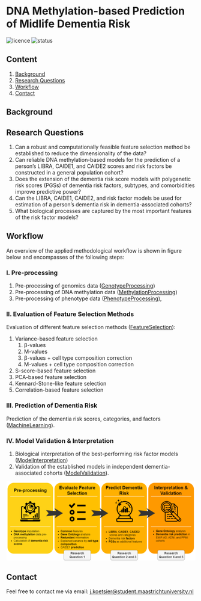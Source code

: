 # DNA Methylation-based Prediction of Midlife Dementia Risk
![licence](https://badgen.net/badge/Licence/MIT/purple)
![status](https://badgen.net/badge/Status/Complete/green)

## Content
1. [Background](#Data)
2. [Research Questions](#Research-aim)
3. [Workflow](#Analysing-the-data)
4. [Contact](#Contact)

## Background

## Research Questions
1.	Can a robust and computationally feasible feature selection method be established to reduce the dimensionality of the data?
2.	Can reliable DNA methylation-based models for the prediction of a person’s LIBRA, CAIDE1, and CAIDE2 scores and risk factors be constructed in a general population cohort?
3.	Does the extension of the dementia risk score models with polygenetic risk scores (PGSs) of dementia risk factors, subtypes, and comorbidities improve predictive power? 
4.	Can the LIBRA, CAIDE1, CAIDE2, and risk factor models be used for estimation of a person’s dementia risk in dementia-associated cohorts?
5.	What biological processes are captured by the most important features of the risk factor models? 

## Workflow
An overview of the applied methodological workflow is shown in figure below and encompasses of the following steps:

### I. Pre-processing
1. Pre-processing of genomics data ([GenotypeProcessing](https://github.com/jarnokoetsier/MidlifeDementiaRisk/tree/main/GenotypeProcessing))
2. Pre-processing of DNA methylation data ([MethylationProcessing](https://github.com/jarnokoetsier/MidlifeDementiaRisk/tree/main/MethylationProcessing))
3. Pre-processing of phenotype data ([PhenotypeProcessing](https://github.com/jarnokoetsier/MidlifeDementiaRisk/tree/main/PhenotypeProcessing)), 

### II. Evaluation of Feature Selection Methods
Evaluation of different feature selection methods ([FeatureSelection](https://github.com/jarnokoetsier/MidlifeDementiaRisk/tree/main/FeatureSelection)):
1. Variance-based feature selection
   1. &beta;-values
   2. M-values
   3. &beta;-values + cell type composition correction
   4. M-values + cell type composition correction
2. S-score-based feature selection
3. PCA-based feature selection
4. Kennard-Stone-like feature selection
5. Correlation-based feature selection

### III. Prediction of Dementia Risk
Prediction of the dementia risk scores, categories, and factors ([MachineLearning](https://github.com/jarnokoetsier/MidlifeDementiaRisk/tree/main/MachineLearning)). 

### IV. Model Validation & Interpretation
1. Biological interpretation of the best-performing risk factor models ([ModelInterpretation](https://github.com/jarnokoetsier/MidlifeDementiaRisk/tree/main/ModelInterpretation))
2. Validation of the established models in independent dementia-associated cohorts ([ModelValidation](https://github.com/jarnokoetsier/MidlifeDementiaRisk/tree/main/ModelValidation)). 


![Workflow](/Images/Workflow.png?raw=true "Workflow")

## Contact
Feel free to contact me via email: j.koetsier@student.maastrichtuniversity.nl

